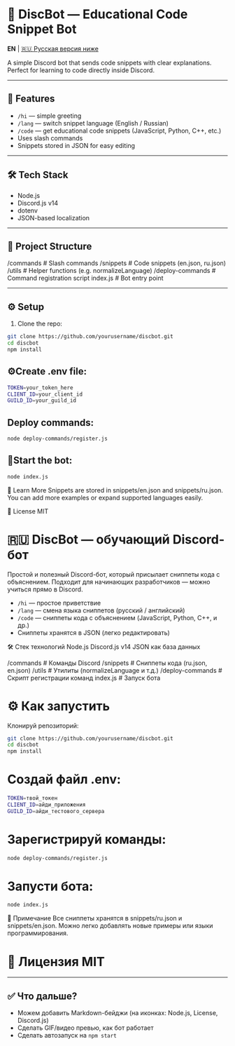 # 💬 DiscBot — Educational Code Snippet Bot

**EN** | [🇷🇺 Русская версия ниже](#-discbot-обучающий-дискорд-бот)

A simple Discord bot that sends code snippets with clear explanations.  
Perfect for learning to code directly inside Discord.

---

## 🚀 Features

- `/hi` — simple greeting
- `/lang` — switch snippet language (English / Russian)
- `/code` — get educational code snippets (JavaScript, Python, C++, etc.)
- Uses slash commands
- Snippets stored in JSON for easy editing

---

## 🛠️ Tech Stack

- Node.js
- Discord.js v14
- dotenv
- JSON-based localization

---

## 📁 Project Structure

/commands # Slash commands
/snippets # Code snippets (en.json, ru.json)
/utils # Helper functions (e.g. normalizeLanguage)
/deploy-commands # Command registration script
index.js # Bot entry point


---

## ⚙️ Setup

1. Clone the repo:

```bash
git clone https://github.com/yourusername/discbot.git
cd discbot
npm install
```


## ⚙️Create .env file:

```bash
TOKEN=your_token_here
CLIENT_ID=your_client_id
GUILD_ID=your_guild_id
```


## Deploy commands:

```bash
node deploy-commands/register.js
```


## 🚀Start the bot:

```bash
node index.js
```

🧠 Learn More
Snippets are stored in snippets/en.json and snippets/ru.json.
You can add more examples or expand supported languages easily.

📜 License
MIT

# **🇷🇺** DiscBot — обучающий Discord-бот

Простой и полезный Discord-бот, который присылает сниппеты кода с объяснением.
Подходит для начинающих разработчиков — можно учиться прямо в Discord.

- `/hi` — простое приветствие
- `/lang` — смена языка сниппетов (русский / английский)
- `/code` — сниппеты кода с объяснением (JavaScript, Python, C++, и др.)
- Сниппеты хранятся в JSON (легко редактировать)


🛠️ Стек технологий
Node.js
Discord.js v14
JSON как база данных

/commands        # Команды Discord
/snippets        # Сниппеты кода (ru.json, en.json)
/utils           # Утилиты (normalizeLanguage и т.д.)
/deploy-commands # Скрипт регистрации команд
index.js         # Запуск бота

# ⚙️ Как запустить
Клонируй репозиторий:

```bash
git clone https://github.com/yourusername/discbot.git
cd discbot
npm install
```

# Создай файл .env:
```bash
TOKEN=твой_токен
CLIENT_ID=айди_приложения
GUILD_ID=айди_тестового_сервера
```
# Зарегистрируй команды:
```bash 
node deploy-commands/register.js
```

# Запусти бота:
```bash 
node index.js
```

📌 Примечание
Все сниппеты хранятся в snippets/ru.json и snippets/en.json.
Можно легко добавлять новые примеры или языки программирования.

# 📜 Лицензия MIT

---

## ✅ Что дальше?

- Можем добавить Markdown-бейджи (на иконках: Node.js, License, Discord.js)
- Сделать GIF/видео превью, как бот работает
- Сделать автозапуск на `npm start`

